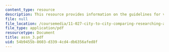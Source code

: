 ```yaml
---
content_type: resource
description: This resource provides information on the guidelines for various exercises.
file: null
file_location: /coursemedia/11-027-city-to-city-comparing-researching-and-writing-about-cities-spring-2006/54b9455b8603d3394cd4db6356afed8f_assn_3.pdf
file_type: application/pdf
resourcetype: Document
title: assn_3.pdf
uid: 54b9455b-8603-d339-4cd4-db6356afed8f
---
```

